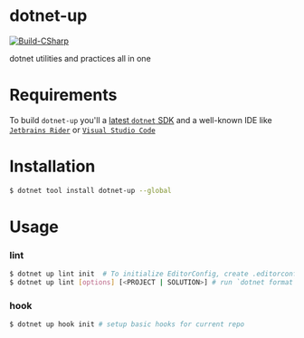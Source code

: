 # dotnet-up

[![Build-CSharp](https://github.com/winkingzhang/dotnet-up/actions/workflows/build-csharp.yml/badge.svg)](https://github.com/winkingzhang/dotnet-up/actions/workflows/build-csharp.yml)

dotnet utilities and practices all in one

# Requirements

To build `dotnet-up` you'll a [latest `dotnet` SDK](https://dotnet.microsoft.com/en-us/download) and a well-known IDE like [`Jetbrains Rider`](https://www.jetbrains.com/rider/download/) or [`Visual Studio Code`](https://code.visualstudio.com/) 


# Installation

```bash
$ dotnet tool install dotnet-up --global
```

# Usage

### lint
```bash
$ dotnet up lint init  # To initialize EditorConfig, create .editorconfig into current folder
$ dotnet up lint [options] [<PROJECT | SOLUTION>] # run `dotnet format`
```

### hook
```bash
$ dotnet up hook init # setup basic hooks for current repo

```



